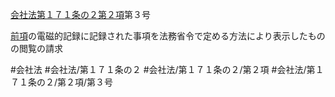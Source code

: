 [会社法第１７１条の２第２項](会社法＿＿＿＿第１７１条の２第２項)第３号

[前項](会社法＿＿＿＿第１７１条の２第１項)の電磁的記録に記録された事項を法務省令で定める方法により表示したものの閲覧の請求


#会社法
#会社法/第１７１条の２
#会社法/第１７１条の２/第２項
#会社法/第１７１条の２/第２項/第３号
